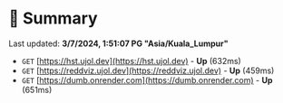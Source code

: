 # 📖 Summary
Last updated: **3/7/2024, 1:51:07 PG "Asia/Kuala_Lumpur"**

- `GET` [https://hst.ujol.dev](https://hst.ujol.dev) - **Up** (632ms)
- `GET` [https://reddviz.ujol.dev](https://reddviz.ujol.dev) - **Up** (459ms)
- `GET` [https://dumb.onrender.com](https://dumb.onrender.com) - **Up** (651ms)
